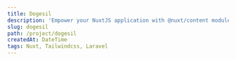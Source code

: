 ```yaml
---
title: Dogesil
description: 'Empower your NuxtJS application with @nuxt/content module: write in a content/ directory and fetch your Markdown, JSON, YAML and CSV files through a MongoDB like API, acting as a Git-based Headless CMS.'
slug: dogesil
path: /project/dogesil
createdAt: DateTime
tags: Nuxt, Tailwindcss, Laravel
---
```

